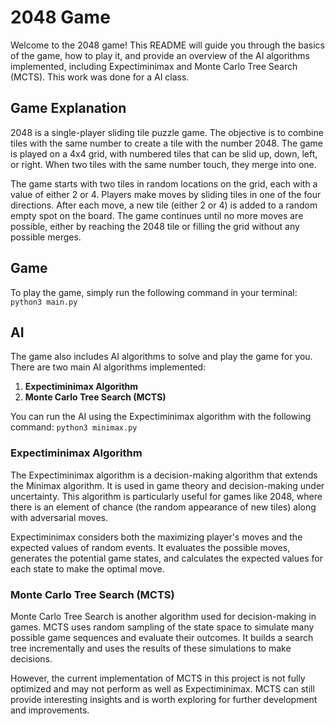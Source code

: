 # 2048 Game

Welcome to the 2048 game! This README will guide you through the basics of the game, how to play it, and provide an overview of the AI algorithms implemented, including Expectiminimax and Monte Carlo Tree Search (MCTS).
This work was done for a AI class.

## Game Explanation

2048 is a single-player sliding tile puzzle game. The objective is to combine tiles with the same number to create a tile with the number 2048. The game is played on a 4x4 grid, with numbered tiles that can be slid up, down, left, or right. When two tiles with the same number touch, they merge into one.

The game starts with two tiles in random locations on the grid, each with a value of either 2 or 4. Players make moves by sliding tiles in one of the four directions. After each move, a new tile (either 2 or 4) is added to a random empty spot on the board. The game continues until no more moves are possible, either by reaching the 2048 tile or filling the grid without any possible merges.

## Game

To play the game, simply run the following command in your terminal: `python3 main.py`

## AI

The game also includes AI algorithms to solve and play the game for you. There are two main AI algorithms implemented:

1. **Expectiminimax Algorithm**
2. **Monte Carlo Tree Search (MCTS)**

You can run the AI using the Expectiminimax algorithm with the following command: `python3 minimax.py`

### Expectiminimax Algorithm

The Expectiminimax algorithm is a decision-making algorithm that extends the Minimax algorithm. It is used in game theory and decision-making under uncertainty. This algorithm is particularly useful for games like 2048, where there is an element of chance (the random appearance of new tiles) along with adversarial moves.

Expectiminimax considers both the maximizing player's moves and the expected values of random events. It evaluates the possible moves, generates the potential game states, and calculates the expected values for each state to make the optimal move.

### Monte Carlo Tree Search (MCTS)

Monte Carlo Tree Search is another algorithm used for decision-making in games. MCTS uses random sampling of the state space to simulate many possible game sequences and evaluate their outcomes. It builds a search tree incrementally and uses the results of these simulations to make decisions.

However, the current implementation of MCTS in this project is not fully optimized and may not perform as well as Expectiminimax. MCTS can still provide interesting insights and is worth exploring for further development and improvements.



